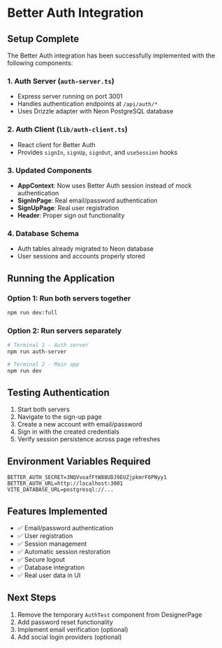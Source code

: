 # Better Auth Integration

## Setup Complete

The Better Auth integration has been successfully implemented with the following components:

### 1. Auth Server (`auth-server.ts`)
- Express server running on port 3001
- Handles authentication endpoints at `/api/auth/*`
- Uses Drizzle adapter with Neon PostgreSQL database

### 2. Auth Client (`lib/auth-client.ts`)
- React client for Better Auth
- Provides `signIn`, `signUp`, `signOut`, and `useSession` hooks

### 3. Updated Components
- **AppContext**: Now uses Better Auth session instead of mock authentication
- **SignInPage**: Real email/password authentication
- **SignUpPage**: Real user registration
- **Header**: Proper sign out functionality

### 4. Database Schema
- Auth tables already migrated to Neon database
- User sessions and accounts properly stored

## Running the Application

### Option 1: Run both servers together
```bash
npm run dev:full
```

### Option 2: Run servers separately
```bash
# Terminal 1 - Auth server
npm run auth-server

# Terminal 2 - Main app
npm run dev
```

## Testing Authentication

1. Start both servers
2. Navigate to the sign-up page
3. Create a new account with email/password
4. Sign in with the created credentials
5. Verify session persistence across page refreshes

## Environment Variables Required

```
BETTER_AUTH_SECRET=3NQVvoafFtW88UDJ9EUZjpkmrF6PNyy1
BETTER_AUTH_URL=http://localhost:3001
VITE_DATABASE_URL=postgresql://...
```

## Features Implemented

- ✅ Email/password authentication
- ✅ User registration
- ✅ Session management
- ✅ Automatic session restoration
- ✅ Secure logout
- ✅ Database integration
- ✅ Real user data in UI

## Next Steps

1. Remove the temporary `AuthTest` component from DesignerPage
2. Add password reset functionality
3. Implement email verification (optional)
4. Add social login providers (optional)
